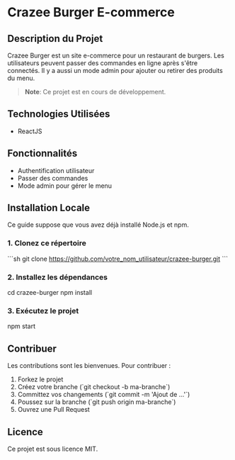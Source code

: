 


# Crazee Burger E-commerce

## Description du Projet
Crazee Burger est un site e-commerce pour un restaurant de burgers. Les utilisateurs peuvent passer des commandes en ligne après s'être connectés. Il y a aussi un mode admin pour ajouter ou retirer des produits du menu.
> **Note**: Ce projet est en cours de développement.

## Technologies Utilisées
- ReactJS

## Fonctionnalités
- Authentification utilisateur
- Passer des commandes
- Mode admin pour gérer le menu

## Installation Locale
Ce guide suppose que vous avez déjà installé Node.js et npm.

### 1. Clonez ce répertoire
\`\`\`sh
git clone https://github.com/votre_nom_utilisateur/crazee-burger.git
\`\`\`

### 2. Installez les dépendances

cd crazee-burger
npm install


### 3. Exécutez le projet

npm start


## Contribuer
Les contributions sont les bienvenues. Pour contribuer :

1. Forkez le projet
2. Créez votre branche (\`git checkout -b ma-branche\`)
3. Committez vos changements (\`git commit -m 'Ajout de ...'\`)
4. Poussez sur la branche (\`git push origin ma-branche\`)
5. Ouvrez une Pull Request

## Licence
Ce projet est sous licence MIT.
